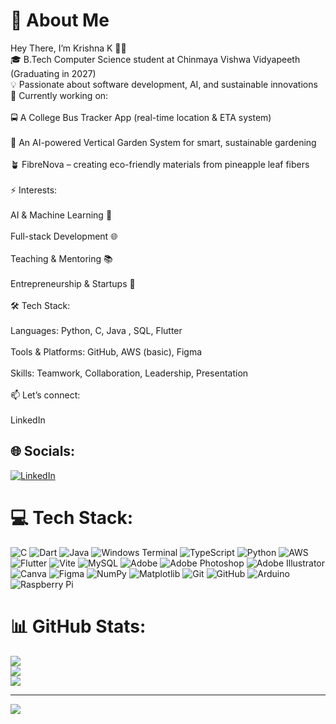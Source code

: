 # 👋 About Me
Hey There, I’m Krishna K 👨‍💻<br>🎓 B.Tech Computer Science student at Chinmaya Vishwa Vidyapeeth (Graduating in 2027)<br>💡 Passionate about software development, AI, and sustainable innovations<br>🌱 Currently working on:<br><br>🚍 A College Bus Tracker App (real-time location & ETA system)<br><br>🌿 An AI-powered Vertical Garden System for smart, sustainable gardening<br><br>🪴 FibreNova – creating eco-friendly materials from pineapple leaf fibers<br><br>⚡ Interests:<br><br>AI & Machine Learning 🤖<br><br>Full-stack Development 🌐<br><br>Teaching & Mentoring 📚<br><br>Entrepreneurship & Startups 🚀<br><br>🛠️ Tech Stack:<br><br>Languages: Python, C, Java , SQL, Flutter<br><br>Tools & Platforms: GitHub, AWS (basic), Figma<br><br>Skills: Teamwork, Collaboration, Leadership, Presentation<br><br>📫 Let’s connect:<br><br>LinkedIn


## 🌐 Socials:
[![LinkedIn](https://img.shields.io/badge/LinkedIn-%230077B5.svg?logo=linkedin&logoColor=white)](https://linkedin.com/in/krishnak_535) 

# 💻 Tech Stack:
![C](https://img.shields.io/badge/c-%2300599C.svg?style=for-the-badge&logo=c&logoColor=white) ![Dart](https://img.shields.io/badge/dart-%230175C2.svg?style=for-the-badge&logo=dart&logoColor=white) ![Java](https://img.shields.io/badge/java-%23ED8B00.svg?style=for-the-badge&logo=openjdk&logoColor=white) ![Windows Terminal](https://img.shields.io/badge/Windows%20Terminal-%234D4D4D.svg?style=for-the-badge&logo=windows-terminal&logoColor=white) ![TypeScript](https://img.shields.io/badge/typescript-%23007ACC.svg?style=for-the-badge&logo=typescript&logoColor=white) ![Python](https://img.shields.io/badge/python-3670A0?style=for-the-badge&logo=python&logoColor=ffdd54) ![AWS](https://img.shields.io/badge/AWS-%23FF9900.svg?style=for-the-badge&logo=amazon-aws&logoColor=white) ![Flutter](https://img.shields.io/badge/Flutter-%2302569B.svg?style=for-the-badge&logo=Flutter&logoColor=white) ![Vite](https://img.shields.io/badge/vite-%23646CFF.svg?style=for-the-badge&logo=vite&logoColor=white) ![MySQL](https://img.shields.io/badge/mysql-4479A1.svg?style=for-the-badge&logo=mysql&logoColor=white) ![Adobe](https://img.shields.io/badge/adobe-%23FF0000.svg?style=for-the-badge&logo=adobe&logoColor=white) ![Adobe Photoshop](https://img.shields.io/badge/adobe%20photoshop-%2331A8FF.svg?style=for-the-badge&logo=adobe%20photoshop&logoColor=white) ![Adobe Illustrator](https://img.shields.io/badge/adobe%20illustrator-%23FF9A00.svg?style=for-the-badge&logo=adobe%20illustrator&logoColor=white) ![Canva](https://img.shields.io/badge/Canva-%2300C4CC.svg?style=for-the-badge&logo=Canva&logoColor=white) ![Figma](https://img.shields.io/badge/figma-%23F24E1E.svg?style=for-the-badge&logo=figma&logoColor=white) ![NumPy](https://img.shields.io/badge/numpy-%23013243.svg?style=for-the-badge&logo=numpy&logoColor=white) ![Matplotlib](https://img.shields.io/badge/Matplotlib-%23ffffff.svg?style=for-the-badge&logo=Matplotlib&logoColor=black) ![Git](https://img.shields.io/badge/git-%23F05033.svg?style=for-the-badge&logo=git&logoColor=white) ![GitHub](https://img.shields.io/badge/github-%23121011.svg?style=for-the-badge&logo=github&logoColor=white) ![Arduino](https://img.shields.io/badge/-Arduino-00979D?style=for-the-badge&logo=Arduino&logoColor=white) ![Raspberry Pi](https://img.shields.io/badge/-Raspberry_Pi-C51A4A?style=for-the-badge&logo=Raspberry-Pi)
# 📊 GitHub Stats:
![](https://github-readme-stats.vercel.app/api?username=LUNAxKRISHNA&theme=dark&hide_border=false&include_all_commits=false&count_private=false)<br/>
![](https://nirzak-streak-stats.vercel.app/?user=LUNAxKRISHNA&theme=dark&hide_border=false)<br/>
![](https://github-readme-stats.vercel.app/api/top-langs/?username=LUNAxKRISHNA&theme=dark&hide_border=false&include_all_commits=false&count_private=false&layout=compact)

---
[![](https://visitcount.itsvg.in/api?id=LUNAxKRISHNA&icon=1&color=8)](https://visitcount.itsvg.in)

